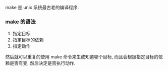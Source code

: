 make 是 unix 系统最古老的编译程序.

### make 的语法
1. 指定目标
2. 指定目标的依赖
3. 指定动作

然后就可以重复的使用 make 命令来生成知道哪个目标, 而且会根据指定目标的依赖是否有变, 然后决定是否执行动作.
